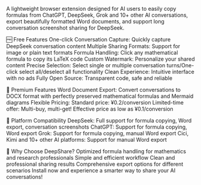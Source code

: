 A lightweight browser extension designed for AI users to easily copy formulas from ChatGPT, DeepSeek, Grok and 10+ other AI conversations, export beautifully formatted Word documents, and support long conversation screenshot sharing for DeepSeek.

🆓 Free Features
One-click Conversation Capture: Quickly capture DeepSeek conversation content
Multiple Sharing Formats: Support for image or plain text formats
Formula Handling: Click any mathematical formula to copy its LaTeX code
Custom Watermark: Personalize your shared content
Precise Selection: Select single or multiple conversation turns/One-click select all/deselect all functionality
Clean Experience: Intuitive interface with no ads
Fully Open Source: Transparent code, safe and reliable

💎 Premium Features
Word Document Export: Convert conversations to DOCX format with perfectly preserved mathematical formulas and Mermaid diagrams
Flexible Pricing:
Standard price: ¥0.2/conversion
Limited-time offer: Multi-buy, multi-get! Effective price as low as ¥0.1/conversion

📱 Platform Compatibility
DeepSeek: Full support for formula copying, Word export, conversation screenshots
ChatGPT: Support for formula copying, Word export
Grok: Support for formula copying, manual Word export
Cici, Kimi and 10+ other AI platforms: Support for manual Word export

🚀 Why Choose DeepShare?
Optimized formula handling for mathematics and research professionals
Simple and efficient workflow
Clean and professional sharing results
Comprehensive export options for different scenarios
Install now and experience a smarter way to share your AI conversations!